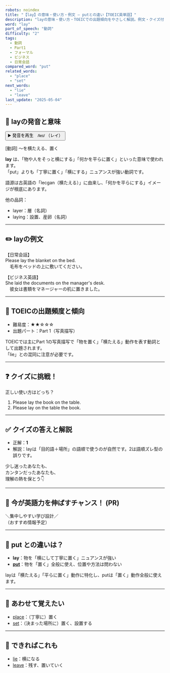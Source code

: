 ```yaml
---
robots: noindex
title: "【lay】の意味・使い方・例文 ― putとの違い【TOEIC英単語】"
description: "layの意味・使い方・TOEICでの出題傾向をやさしく解説。例文・クイズ付きでputとの違いもわかりやすく学べます。"
word: "lay"
part_of_speech: "動詞"
difficulty: "2"
tags:
  - 動詞
  - Part1
  - フォーマル
  - ビジネス
  - 日常会話
compared_word: "put"
related_words:
  - "place"
  - "set"
next_words:
  - "lie"
  - "leave"
last_update: "2025-05-04"
---
```


## 🔰 layの発音と意味

<button class="play-audio" onclick="playTTS('lay')">
  <span class="play-audio-main">
    ▶️ 発音を再生　/leɪ/
  </span>
  <span class="play-audio-sub">
    （レイ）
  </span>
</button>

[動詞] 〜を横たえる、置く

**lay** は、「物や人をそっと横にする」「何かを平らに置く」といった意味で使われます。  
「put」よりも「丁寧に置く」「横にする」ニュアンスが強い動詞です。

語源は古英語の「lecgan（横たえる）」に由来し、「何かを平らにする」イメージが根底にあります。

他の品詞：  
- layer：層（名詞）
- laying：設置、産卵（名詞）

---

## ✏️ layの例文

【日常会話】  
Please lay the blanket on the bed.  
　毛布をベッドの上に敷いてください。

【ビジネス英語】  
She laid the documents on the manager's desk.  
　彼女は書類をマネージャーの机に置きました。

---

## 🎯 TOEICの出題頻度と傾向

- 難易度：★★☆☆☆
- 出題パート：Part 1（写真描写）

TOEICでは主にPart 1の写真描写で「物を置く」「横たえる」動作を表す動詞として出題されます。  
「lie」との混同に注意が必要です。

---

## ❓ クイズに挑戦！

正しい使い方はどっち？

1. Please lay the book on the table.  
2. Please lay on the table the book.

---

## ✅ クイズの答えと解説

- 正解：**1**
- 解説：layは「目的語＋場所」の語順で使うのが自然です。2は語順ズレ型の誤りです。

少し迷ったあなたも、  
カンタンだったあなたも、  
理解の熱を保とう👇️

---

## 🚀 今が英語力を伸ばすチャンス！ (PR)

<div class="info-center">
＼集中しやすい学び設計／<br>  
（おすすめ情報予定）
</div>

---

## 🤔  put との違いは？

- **lay**：物を「横にして丁寧に置く」ニュアンスが強い
- **[put](/word/put/)**：物を「置く」全般に使え、位置や方法は問わない

layは「横たえる」「平らに置く」動作に特化し、putは「置く」動作全般に使えます。

---

## 🧩 あわせて覚えたい

- [place](/word/place/)：（丁寧に）置く
- [set](/word/set/)：（決まった場所に）置く、設置する

---

## 📖 できればこれも

- [lie](/word/lie/)：横になる
- [leave](/word/leave/)：残す、置いていく

<!-- cvid: aid46_bid38 -->
